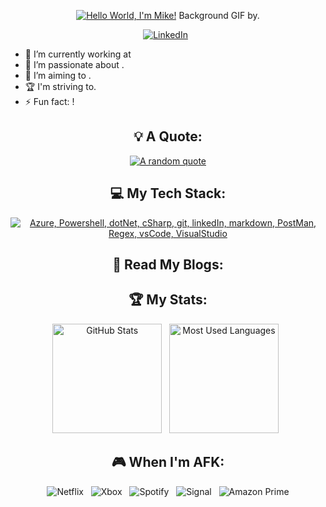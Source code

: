 <div align="center">

[![Hello World, I'm Mike!](assets/header.gif)](https://github.com/mikebijl)
Background GIF by.

[![LinkedIn](https://skillicons.dev/icons?i=linkedin)](https://www.linkedin.com/in/mikebijl/) &nbsp;

</div>

- 🔭 I’m currently working at 
- 🌱 I’m passionate about .
- 📝 I’m aiming to .
- 🏆 I'm striving to.
- ⚡ Fun fact: !

<div align="center">

## 💡 A Quote:

[![A random quote](https://quotes-github-readme.vercel.app/api?type=horizontal&theme=dark)](https://github.com/piyushsuthar/github-readme-quotes)

## 💻 My Tech Stack:

[![Azure, Powershell, dotNet, cSharp, git, linkedIn, markdown, PostMan, Regex, vsCode, VisualStudio](https://skillicons.dev/icons?i=azure,powershell,dotnet,cs,git,linkedin,md,postman,regex,vscode,visualstudio)](https://skillicons.dev)

## 📖 Read My Blogs:


## 🏆 My Stats:

<p>
    <img height=175 alt="GitHub Stats" src="https://github-readme-stats.vercel.app/api?username=mikebijl&show_icons=true&count_private=true&theme=dark" />&nbsp;&nbsp;
    <img height=175 alt="Most Used Languages" src="https://github-readme-stats.vercel.app/api/top-langs/?username=mikebijl&layout=compact&theme=dark" />&nbsp;&nbsp;
</p>


## 🎮 When I'm AFK:

![Netflix](https://img.shields.io/badge/Netflix-E50914?style=for-the-badge&logo=netflix&logoColor=white) &nbsp;
![Xbox](https://img.shields.io/badge/xbox-%23107C10.svg?style=for-the-badge&logo=xbox&logoColor=white) &nbsp;
![Spotify](https://img.shields.io/badge/Spotify-1ED760?style=for-the-badge&logo=spotify&logoColor=white) &nbsp;
![Signal](https://img.shields.io/badge/Signal-%23039BE5.svg?style=for-the-badge&logo=Signal&logoColor=white) &nbsp;
![Amazon Prime](https://img.shields.io/badge/Amazon%20Prime-0F79AF?style=for-the-badge&logo=amazonprime&logoColor=white)


</div>
